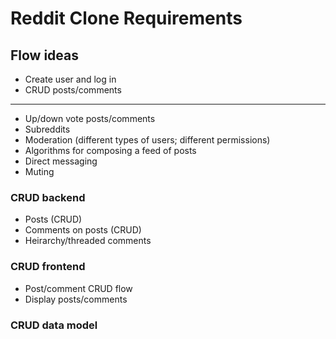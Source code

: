 # Reddit Clone Requirements

## Flow ideas
- Create user and log in
- CRUD posts/comments
-----
- Up/down vote posts/comments
- Subreddits
- Moderation (different types of users; different permissions)
- Algorithms for composing a feed of posts
- Direct messaging
- Muting


### CRUD backend
- Posts (CRUD)
- Comments on posts (CRUD)
- Heirarchy/threaded comments

### CRUD frontend
- Post/comment CRUD flow
- Display posts/comments

### CRUD data model